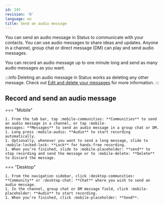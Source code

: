 ```yaml
---
id: 245
revision: '0'
language: en
title: Send an audio message
---
```


You can send an audio message in Status to communicate with your contacts. You can use audio messages to share ideas and updates. Anyone in a channel, group chat or direct message (DM) can play and send audio messages.

You can record an audio message up to one minute long and send as many audio messages as you want.

:::info
Deleting an audio message in Status works as deleting any other message. Check out [Edit and delete your messages](../delete-your-messages) for more information.
:::

## Record and send an audio message

=== "Mobile"

    1. From the tab bar, tap :mobile-communities: **Communities** to send an audio message in a channel, or tap :mobile-messages: **Messages** to send an audio message in a group chat or DM.
    1. Long press :mobile-audio: **Audio** to start recording automatically.
    1. Optionally, whenever you want to send a long message, slide to :mobile-locked-lock: **Lock** for hands-free recording.
    1. When you’re finished, slide to :mobile-placeholder: **send** to stop recording and send the message or to :mobile-delete: **Delete** to discard the message.

=== "Desktop"

    1. From the navigation sidebar, click :desktop-communities: **Community** or :desktop-chat: **Chat** where you wish to send an audio message.
    1. In the channel, group chat or DM message field, click :mobile-placeholder: **Audio** to start recording.
    1. When you’re finished, click :mobile-placeholder: **Send**.
